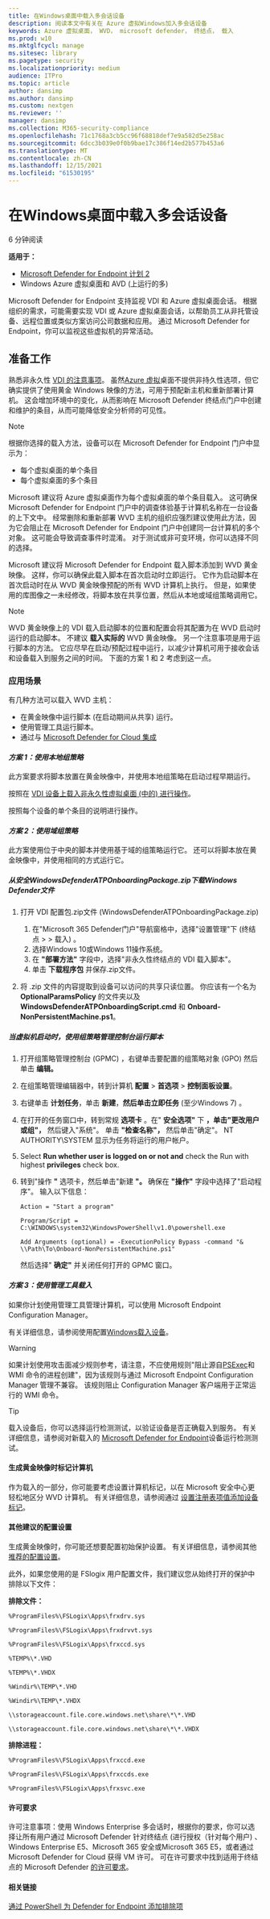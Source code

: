 ```yaml
---
title: 在Windows桌面中载入多会话设备
description: 阅读本文中有关在 Azure 虚拟Windows加入多会话设备
keywords: Azure 虚拟桌面， WVD， microsoft defender， 终结点， 载入
ms.prod: w10
ms.mktglfcycl: manage
ms.sitesec: library
ms.pagetype: security
ms.localizationpriority: medium
audience: ITPro
ms.topic: article
author: dansimp
ms.author: dansimp
ms.custom: nextgen
ms.reviewer: ''
manager: dansimp
ms.collection: M365-security-compliance
ms.openlocfilehash: 71c1768a3cb5cc96f68818def7e9a582d5e258ac
ms.sourcegitcommit: 6dcc3b039e0f0b9bae17c386f14ed2b577b453a6
ms.translationtype: MT
ms.contentlocale: zh-CN
ms.lasthandoff: 12/15/2021
ms.locfileid: "61530195"
---
```

# <a name="onboard-windows-multi-session-devices-in-azure-virtual-desktop"></a>在Windows桌面中载入多会话设备

6 分钟阅读

**适用于：**
- [Microsoft Defender for Endpoint 计划 2](https://go.microsoft.com/fwlink/p/?linkid=2154037)
- Windows Azure 虚拟桌面和 AVD (上运行的多) 

Microsoft Defender for Endpoint 支持监视 VDI 和 Azure 虚拟桌面会话。 根据组织的需求，可能需要实现 VDI 或 Azure 虚拟桌面会话，以帮助员工从非托管设备、远程位置或类似方案访问公司数据和应用。 通过 Microsoft Defender for Endpoint，你可以监视这些虚拟机的异常活动。

## <a name="before-you-begin"></a>准备工作

熟悉非永久性 [VDI 的注意事项](/microsoft-365/security/defender-endpoint/configure-endpoints-vdi#onboard-non-persistent-virtual-desktop-infrastructure-vdi-devices-1)。 虽然[Azure 虚拟](/azure/virtual-desktop/overview)桌面不提供非持久性选项，但它确实提供了使用黄金 Windows 映像的方法，可用于预配新主机和重新部署计算机。 这会增加环境中的变化，从而影响在 Microsoft Defender 终结点门户中创建和维护的条目，从而可能降低安全分析师的可见性。

> [!NOTE]
> 根据你选择的载入方法，设备可以在 Microsoft Defender for Endpoint 门户中显示为：
>
> - 每个虚拟桌面的单个条目
> - 每个虚拟桌面的多个条目

Microsoft 建议将 Azure 虚拟桌面作为每个虚拟桌面的单个条目载入。 这可确保 Microsoft Defender for Endpoint 门户中的调查体验基于计算机名称在一台设备的上下文中。 经常删除和重新部署 WVD 主机的组织应强烈建议使用此方法，因为它会阻止在 Microsoft Defender for Endpoint 门户中创建同一台计算机的多个对象。 这可能会导致调查事件时混淆。 对于测试或非可变环境，你可以选择不同的选择。

Microsoft 建议将 Microsoft Defender for Endpoint 载入脚本添加到 WVD 黄金映像。 这样，你可以确保此载入脚本在首次启动时立即运行。 它作为启动脚本在首次启动时在从 WVD 黄金映像预配的所有 WVD 计算机上执行。 但是，如果使用的库图像之一未经修改，将脚本放在共享位置，然后从本地或域组策略调用它。

> [!NOTE]
> WVD 黄金映像上的 VDI 载入启动脚本的位置和配置会将其配置为在 WVD 启动时运行的启动脚本。 不建议 **载入实际的** WVD 黄金映像。 另一个注意事项是用于运行脚本的方法。 它应尽早在启动/预配过程中运行，以减少计算机可用于接收会话和设备载入到服务之间的时间。 下面的方案 1 和 2 考虑到这一点。

### <a name="scenarios"></a>应用场景

有几种方法可以载入 WVD 主机：

- 在黄金映像中运行脚本 (在启动期间从共享) 运行。
- 使用管理工具运行脚本。
- 通过与 [Microsoft Defender for Cloud 集成](azure-server-integration.md)

#### <a name="scenario-1-using-local-group-policy"></a>*方案 1：使用本地组策略*

此方案要求将脚本放置在黄金映像中，并使用本地组策略在启动过程早期运行。

按照在 [VDI 设备上载入非永久性虚拟桌面 (中的) 进行操作](configure-endpoints-vdi.md)。

按照每个设备的单个条目的说明进行操作。

#### <a name="scenario-2-using-domain-group-policy"></a>*方案 2：使用域组策略*

此方案使用位于中央的脚本并使用基于域的组策略运行它。 还可以将脚本放在黄金映像中，并使用相同的方式运行它。

##### <a name="download-the-windowsdefenderatponboardingpackagezip-file-from-the-windows-defender-security-center"></a>从安全WindowsDefenderATPOnboardingPackage.zip下载Windows Defender文件

1. 打开 VDI 配置包.zip文件 (WindowsDefenderATPOnboardingPackage.zip) 

    1. 在"Microsoft 365 Defender门户"导航窗格中，选择"设置管理"下 (终结点 \>  \> 载入) 。 
    1. 选择Windows 10或Windows 11操作系统。
    1. 在 **"部署方法"** 字段中，选择"非永久性终结点的 VDI 载入脚本"。
    1. 单击 **下载程序包** 并保存.zip文件。

2. 将 .zip 文件的内容提取到设备可以访问的共享只读位置。 你应该有一个名为 **OptionalParamsPolicy** 的文件夹以及 **WindowsDefenderATPOnboardingScript.cmd** 和 **Onboard-NonPersistentMachine.ps1**。

##### <a name="use-group-policy-management-console-to-run-the-script-when-the-virtual-machine-starts"></a>当虚拟机启动时，使用组策略管理控制台运行脚本

1. 打开组策略管理控制台 (GPMC) ，右键单击要配置的组策略对象 (GPO) 然后单击 **编辑。**

2. 在组策略管理编辑器中，转到计算机 **配置** \> **首选项** \> **控制面板设置**。

3. 右键单击 **计划任务**，单击 **新建**，**然后单击立即任务** (至少Windows 7) 。

4. 在打开的任务窗口中，转到常规 **选项卡** 。在" **安全选项"** 下 **，单击"更改用户或组"，** 然后键入"系统"。 单击 **"检查名称"，** 然后单击"确定"。 NT AUTHORITY\SYSTEM 显示为任务将运行的用户帐户。

5. Select **Run whether user is logged on or not and** check the Run with highest **privileges** check box.

6. 转到"操作 **"** 选项卡，然后单击"新建 **"。** 确保在 **"操作"** 字段中选择了"启动程序"。 输入以下信息：

   `Action = "Start a program"`

   `Program/Script = C:\WINDOWS\system32\WindowsPowerShell\v1.0\powershell.exe`

   `Add Arguments (optional) = -ExecutionPolicy Bypass -command "& \\Path\To\Onboard-NonPersistentMachine.ps1"`

   然后选择" **确定"** 并关闭任何打开的 GPMC 窗口。

#### <a name="scenario-3-onboarding-using-management-tools"></a>*方案 3：使用管理工具载入*

如果你计划使用管理工具管理计算机，可以使用 Microsoft Endpoint Configuration Manager。

有关详细信息，请参阅使用配置[Windows载入设备](configure-endpoints-sccm.md)。

> [!WARNING]
> 如果计划使用攻击面[](attack-surface-reduction-rules-reference.md)减少规则参考，请注意，不应使用规则"阻止源自[PSExec](attack-surface-reduction-rules-reference.md#block-process-creations-originating-from-psexec-and-wmi-commands)和 WMI 命令的进程创建"，因为该规则与通过 Microsoft Endpoint Configuration Manager 管理不兼容。 该规则阻止 Configuration Manager 客户端用于正常运行的 WMI 命令。

> [!TIP]
> 载入设备后，你可以选择运行检测测试，以验证设备是否正确载入到服务。 有关详细信息，请参阅对新载入的 [Microsoft Defender for Endpoint](run-detection-test.md)设备运行检测测试。

#### <a name="tagging-your-machines-when-building-your-golden-image"></a>生成黄金映像时标记计算机

作为载入的一部分，你可能要考虑设置计算机标记，以在 Microsoft 安全中心更轻松地区分 WVD 计算机。 有关详细信息，请参阅通过 [设置注册表项值添加设备标记](machine-tags.md#add-device-tags-by-setting-a-registry-key-value)。

#### <a name="other-recommended-configuration-settings"></a>其他建议的配置设置

生成黄金映像时，你可能还想要配置初始保护设置。 有关详细信息，请参阅其他 [推荐的配置设置](configure-endpoints-gp.md#other-recommended-configuration-settings)。

此外，如果您使用的是 FSlogix 用户配置文件，我们建议您从始终打开的保护中排除以下文件：

**排除文件：**

`%ProgramFiles%\FSLogix\Apps\frxdrv.sys`

`%ProgramFiles%\FSLogix\Apps\frxdrvvt.sys`

`%ProgramFiles%\FSLogix\Apps\frxccd.sys`

`%TEMP%\*.VHD`

`%TEMP%\*.VHDX`

`%Windir%\TEMP\*.VHD`

`%Windir%\TEMP\*.VHDX`

`\\storageaccount.file.core.windows.net\share\*\*.VHD`

`\\storageaccount.file.core.windows.net\share\*\*.VHDX`

**排除进程：**

`%ProgramFiles%\FSLogix\Apps\frxccd.exe`

`%ProgramFiles%\FSLogix\Apps\frxccds.exe`

`%ProgramFiles%\FSLogix\Apps\frxsvc.exe`

#### <a name="licensing-requirements"></a>许可要求

许可注意事项：使用 Windows Enterprise 多会话时，根据你的要求，你可以选择让所有用户通过 Microsoft Defender 针对终结点 (进行授权（针对每个用户) 、Windows Enterprise E5、Microsoft 365 安全或Microsoft 365 E5，或者通过 Microsoft Defender for Cloud 获得 VM 许可。
可在许可要求中找到适用于终结点的 Microsoft Defender [的许可要求](minimum-requirements.md#licensing-requirements)。

#### <a name="related-links"></a>相关链接

[通过 PowerShell 为 Defender for Endpoint 添加排除项](/azure/architecture/example-scenario/wvd/windows-virtual-desktop-fslogix#add-exclusions-for-microsoft-defender-by-using-powershell)

